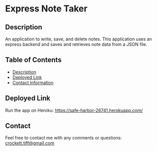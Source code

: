# Express Note Taker

## Description

An application to write, save, and delete notes. This application uses an express backend and saves and retrieves note data from a JSON file.

## Table of Contents
* [Description](#description)
* [Deployed Link](#link)
* [Contact Information](#contact)

## Deployed Link

Run the app on Heroku:  https://safe-harbor-26741.herokuapp.com/

## Contact 
Feel free to contact me with any comments or questions:
crockett.tiff@gmail.com
